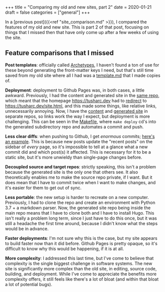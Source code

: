 +++
title = "Comparing my old and new sites, part 2"
date = 2020-01-21
draft = false
categories = ["general"]
+++

In a [previous post]({{<ref "site_comparison.md" >}}), I compared the features of my old and new site. This is part 2 of that post, focusing on things that I missed then that have only come up after a few weeks of using the site.

<!--more-->

## Feature comparisons that I missed

**Post templates**: officially called [Archetypes](https://gohugo.io/content-management/archetypes/), I haven't found a ton of use for these beyond generating the front-matter keys I need, but that's still time saved from my old site where all I had was a [template.md](https://github.com/tuchandra/sitev1/blob/master/content/papers/template.md) that I made copies of.

**Deployment**: deployment to Github Pages was, in both cases, a little awkward. Previously, I had the content and generated site in the [same repo](https://github.com/tuchandra/sitev1), which meant that the homepage https://tusharc.dev had to [redirect](https://github.com/tuchandra/sitev1/blob/master/index.html) to https://tusharc.dev/site.html, and this made some things, like relative links, unnecessarily annoying. Now, I have the [content](https://github.com/tuchandra/sitev2) and [generated site](https://github.com/tuchandra/tuchandra.github.io) in separate repos, so links work the way I expect, but deployment is more challenging. This can be seen in the [Makefile](https://github.com/tuchandra/sitev2/blob/master/Makefile), where `make deploy` cd's into the generated subdirectory repo and automates a commit and push.

**Less clear diffs**: when pushing to Github, I get *enormous* commits; [here's an example](https://github.com/tuchandra/tuchandra.github.io/commit/df56a8947e6ffe4689d9895b85c4cfe38c05f95c). This is because new posts update the "recent posts" on the sidebar of *every* page, so it's impossible to tell at a glance what a new commit did and which post(s) it affected. This is necessary for it to be a static site, but it's more unwieldy than single-page changes before.

**Decoupled source and target repos**: strictly speaking, this isn't a problem because the generated site is the only one that others see. It also theoretically enables me to make the source repo private, if I want. But it does mean that I have to commit twice when I want to make changes, and it's easier for them to get out of sync.

**Less portable**: the new setup is harder to recreate on a new computer. Previously, I had to clone the repo and create an environment with Python 3.7 + a markdown parser. Now, the generated site repo being inside the main repo means that I have to clone both and I have to install Hugo. This isn't really a problem long term, since I just have to do this once, but it was still a headache the first time around, because I didn't know what the steps would be in advance.

**Faster deployments**: I'm not sure why this is the case, but my site appears to build faster now than it did before. Github Pages is pretty opaque, so it's difficult to know why this would be happening, if it is at all.

**More complexity**: I addressed this last time, but I've come to believe that complexity is the single biggest challenge in software systems. The new site is significantly more complex than the old site, in editing, source code, building, and deployment. While I've come to appreciate the benefits more complexity offers, it still feels like there's a lot of bloat (and within that bloat a lot of potential bugs).
